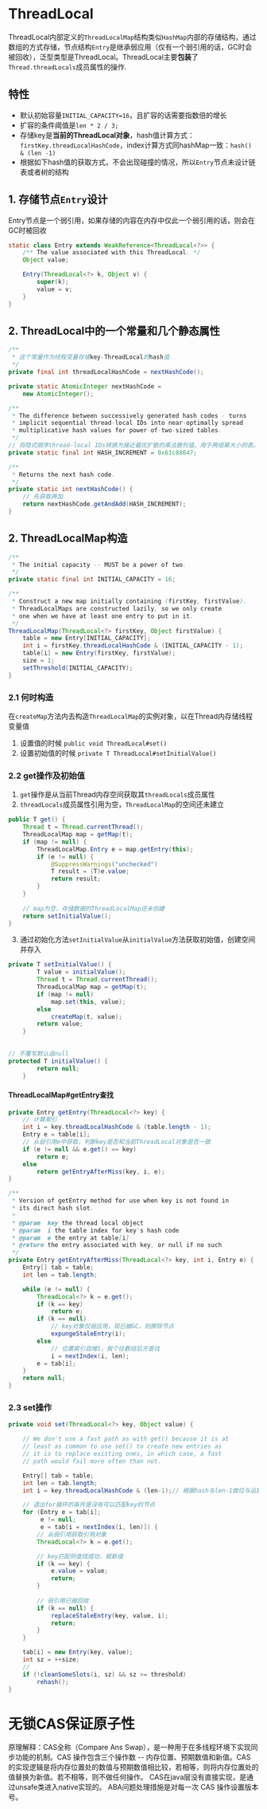 # ThreadLocal
ThreadLocal内部定义的`ThreadLocalMap`结构类似`HashMap`内部的存储结构，通过数组的方式存储，节点结构`Entry`是继承弱应用（仅有一个弱引用的话，GC时会被回收），泛型类型是ThreadLocal。ThreadLocal主要**包装**了`Thread.threadLocals`成员属性的操作.

## 特性
- 默认初始容量`INITIAL_CAPACITY=16`，且扩容的话需要指数倍的增长
- 扩容的条件阈值是`len * 2 / 3;`
- 存储key是**当前的ThreadLocal对象**，hash值计算方式：`firstKey.threadLocalHashCode`，index计算方式同hashMap一致：`hash() & (len -1)`
- 根据如下hash值的获取方式，不会出现碰撞的情况，所以`Entry`节点未设计链表或者树的结构


## 1. 存储节点`Entry`设计
Entry节点是一个弱引用，如果存储的内容在内存中仅此一个弱引用的话，则会在GC时被回收
```java
static class Entry extends WeakReference<ThreadLocal<?>> {
    /** The value associated with this ThreadLocal. */
    Object value;

    Entry(ThreadLocal<?> k, Object v) {
        super(k);
        value = v;
    }
}
```
## 2. ThreadLocal中的一个常量和几个静态属性
```java
/**
 * 这个常量作为线程变量存储key-ThreadLocal的hash值
 */
private final int threadLocalHashCode = nextHashCode();

private static AtomicInteger nextHashCode =
    new AtomicInteger();

/**
 * The difference between successively generated hash codes - turns
 * implicit sequential thread-local IDs into near-optimally spread
 * multiplicative hash values for power-of-two-sized tables.
 */
// 将隐式顺序thread-local IDs转换为接近最优扩散的乘法散列值，用于两倍幂大小的表。
private static final int HASH_INCREMENT = 0x61c88647;

/**
 * Returns the next hash code. 
 */
private static int nextHashCode() {
    // 先获取再加
    return nextHashCode.getAndAdd(HASH_INCREMENT);
}
```
## 2. ThreadLocalMap构造
```java
/**
 * The initial capacity -- MUST be a power of two.
 */
private static final int INITIAL_CAPACITY = 16;

/**
 * Construct a new map initially containing (firstKey, firstValue).
 * ThreadLocalMaps are constructed lazily, so we only create
 * one when we have at least one entry to put in it.
 */
ThreadLocalMap(ThreadLocal<?> firstKey, Object firstValue) {
    table = new Entry[INITIAL_CAPACITY];
    int i = firstKey.threadLocalHashCode & (INITIAL_CAPACITY - 1);
    table[i] = new Entry(firstKey, firstValue);
    size = 1;
    setThreshold(INITIAL_CAPACITY);
}
```
### 2.1 何时构造
在`createMap`方法内去构造`ThreadLocalMap`的实例对象，以在Thread内存储线程变量值
1. 设置值的时候 `public void ThreadLocal#set()`
2. 设置初始值的时候 `private T ThreadLocal#setInitialValue()`

### 2.2 get操作及初始值
1. `get`操作是从当前Thread内存空间获取其`threadLocals`成员属性
2. `threadLocals`成员属性引用为空，`ThreadLocalMap`的空间还未建立
```java
public T get() {
    Thread t = Thread.currentThread();
    ThreadLocalMap map = getMap(t);
    if (map != null) {
        ThreadLocalMap.Entry e = map.getEntry(this);
        if (e != null) {
            @SuppressWarnings("unchecked")
            T result = (T)e.value;
            return result;
        }
    }
    
    // map为空，存储数据的ThreadLocalMap还未创建
    return setInitialValue();
}
```
3. 通过初始化方法`setInitialValue`从`initialValue`方法获取初始值，创建空间并存入
```java
private T setInitialValue() {
        T value = initialValue();
        Thread t = Thread.currentThread();
        ThreadLocalMap map = getMap(t);
        if (map != null)
            map.set(this, value);
        else
            createMap(t, value);
        return value;
    }
    
    
// 不覆写默认返null
protected T initialValue() {
        return null;
    }
```

#### ThreadLocalMap#getEntry查找
```java
private Entry getEntry(ThreadLocal<?> key) {
    // 计算索引
    int i = key.threadLocalHashCode & (table.length - 1);
    Entry e = table[i];
    // 从弱引用e中获取，判断key是否和当前ThreadLocal对象是否一致
    if (e != null && e.get() == key)
        return e;
    else
        return getEntryAfterMiss(key, i, e);
}

/**
 * Version of getEntry method for use when key is not found in
 * its direct hash slot.
 *
 * @param  key the thread local object
 * @param  i the table index for key's hash code
 * @param  e the entry at table[i]
 * @return the entry associated with key, or null if no such
 */
private Entry getEntryAfterMiss(ThreadLocal<?> key, int i, Entry e) {
    Entry[] tab = table;
    int len = tab.length;

    while (e != null) {
        ThreadLocal<?> k = e.get();
        if (k == key)
            return e;
        if (k == null)
            // key对象仅弱应用，现已被GC，则擦除节点
            expungeStaleEntry(i);
        else
            // 位置索引自增1，挨个往数组后方查找
            i = nextIndex(i, len);
        e = tab[i];
    }
    return null;
}
```

### 2.3 set操作
```java
private void set(ThreadLocal<?> key, Object value) {

    // We don't use a fast path as with get() because it is at
    // least as common to use set() to create new entries as
    // it is to replace existing ones, in which case, a fast
    // path would fail more often than not.

    Entry[] tab = table;
    int len = tab.length;
    int i = key.threadLocalHashCode & (len-1);// 根据hash与len-1做位与运算

    // 退出for循环的条件是没有可以匹配key的节点
    for (Entry e = tab[i];
         e != null;
         e = tab[i = nextIndex(i, len)]) {
        // 从弱引用获取引用对象
        ThreadLocal<?> k = e.get();

        // key匹配则查找成功，赋新值
        if (k == key) {
            e.value = value;
            return;
        }
        
        // 弱引用已被回收
        if (k == null) {
            replaceStaleEntry(key, value, i);
            return;
        }
    }

    tab[i] = new Entry(key, value);
    int sz = ++size;
    // 
    if (!cleanSomeSlots(i, sz) && sz >= threshold)
        rehash();
}
```

# 无锁CAS保证原子性
原理解释：CAS全称（Compare Ans Swap），是一种用于在多线程环境下实现同步功能的机制。CAS 操作包含三个操作数 -- 内存位置、预期数值和新值。CAS 的实现逻辑是将内存位置处的数值与预期数值相比较，若相等，则将内存位置处的值替换为新值。若不相等，则不做任何操作。
CAS在java层没有直接实现，是通过unsafe类进入native实现的。
ABA问题处理措施是对每一次 CAS 操作设置版本号。